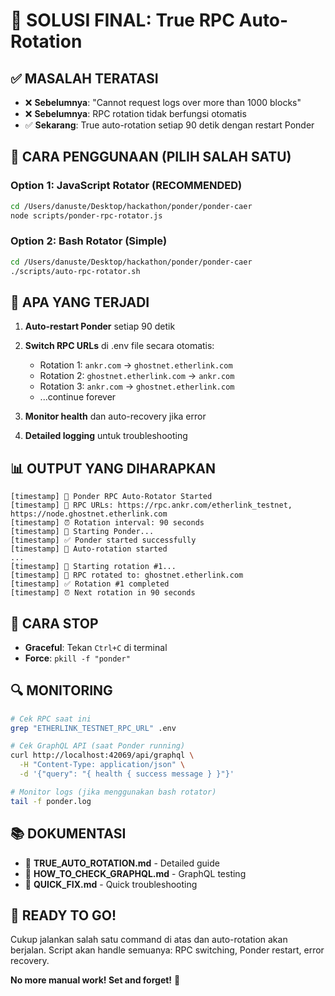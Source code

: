 # 🎯 SOLUSI FINAL: True RPC Auto-Rotation

## ✅ MASALAH TERATASI
- ❌ **Sebelumnya**: "Cannot request logs over more than 1000 blocks"
- ❌ **Sebelumnya**: RPC rotation tidak berfungsi otomatis  
- ✅ **Sekarang**: True auto-rotation setiap 90 detik dengan restart Ponder

## 🚀 CARA PENGGUNAAN (PILIH SALAH SATU)

### Option 1: JavaScript Rotator (RECOMMENDED) 
```bash
cd /Users/danuste/Desktop/hackathon/ponder/ponder-caer
node scripts/ponder-rpc-rotator.js
```

### Option 2: Bash Rotator (Simple)
```bash
cd /Users/danuste/Desktop/hackathon/ponder/ponder-caer  
./scripts/auto-rpc-rotator.sh
```

## 🔄 APA YANG TERJADI

1. **Auto-restart Ponder** setiap 90 detik
2. **Switch RPC URLs** di .env file secara otomatis:
   - Rotation 1: `ankr.com` → `ghostnet.etherlink.com`
   - Rotation 2: `ghostnet.etherlink.com` → `ankr.com`
   - Rotation 3: `ankr.com` → `ghostnet.etherlink.com`
   - ...continue forever

3. **Monitor health** dan auto-recovery jika error
4. **Detailed logging** untuk troubleshooting

## 📊 OUTPUT YANG DIHARAPKAN

```
[timestamp] 🌟 Ponder RPC Auto-Rotator Started
[timestamp] 📡 RPC URLs: https://rpc.ankr.com/etherlink_testnet, https://node.ghostnet.etherlink.com
[timestamp] ⏰ Rotation interval: 90 seconds
[timestamp] 🚀 Starting Ponder...
[timestamp] ✅ Ponder started successfully
[timestamp] 🔄 Auto-rotation started
...
[timestamp] 🔄 Starting rotation #1...
[timestamp] 🔄 RPC rotated to: ghostnet.etherlink.com
[timestamp] ✅ Rotation #1 completed
[timestamp] ⏰ Next rotation in 90 seconds
```

## 🛑 CARA STOP

- **Graceful**: Tekan `Ctrl+C` di terminal
- **Force**: `pkill -f "ponder"`

## 🔍 MONITORING

```bash
# Cek RPC saat ini
grep "ETHERLINK_TESTNET_RPC_URL" .env

# Cek GraphQL API (saat Ponder running)  
curl http://localhost:42069/api/graphql \
  -H "Content-Type: application/json" \
  -d '{"query": "{ health { success message } }"}'

# Monitor logs (jika menggunakan bash rotator)
tail -f ponder.log
```

## 📚 DOKUMENTASI

- 📖 **TRUE_AUTO_ROTATION.md** - Detailed guide
- 📖 **HOW_TO_CHECK_GRAPHQL.md** - GraphQL testing 
- 📖 **QUICK_FIX.md** - Quick troubleshooting

## 🎯 READY TO GO!

Cukup jalankan salah satu command di atas dan auto-rotation akan berjalan.
Script akan handle semuanya: RPC switching, Ponder restart, error recovery.

**No more manual work! Set and forget!** 🚀
